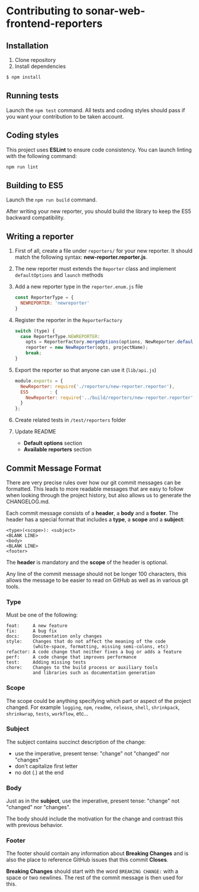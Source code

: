 # Contributing to sonar-web-frontend-reporters

## Installation

1. Clone repository
1. Install dependencies

```sh
$ npm install
```

## Running tests

Launch the `npm test` command.
All tests and coding styles should pass if you want your contribution to be taken account.

## Coding styles

This project uses **ESLint** to ensure code consistency.
You can launch linting with the following command:

```sh
npm run lint
```

## Building to ES5

Launch the `npm run build` command.

After writing your new reporter, you should build the library to keep the ES5 backward compatibility.

## Writing a reporter

1. First of all, create a file under `reporters/` for your new reporter. It should match the following syntax: **new-reporter.reporter.js**.
1. The new reporter must extends the `Reporter` class and implement `defaultOptions` and `launch` methods
1. Add a new reporter type in the `reporter.enum.js` file

    ```js
    const ReporterType = {
      NEWREPORTER: 'newreporter'
    }
    ```
1. Register the reporter in the `ReporterFactory`

    ```js
    switch (type) {
      case ReporterType.NEWREPORTER:
        opts = ReporterFactory.mergeOptions(options, NewReporter.defaultOptions());
        reporter = new NewReporter(opts, projectName);
        break;
    }
    ```
1. Export the reporter so that anyone can use it (`lib/api.js`)

    ```js
    module.exports = {
      NewReporter: require('./reporters/new-reporter.reporter'),
      ES5        : {
        NewReporter: require('../build/reporters/new-reporter.reporter')
      }
    };
    ```
1. Create related tests in `/test/reporters` folder
1. Update README
    * **Default options** section
    * **Available reporters** section

## Commit Message Format

There are very precise rules over how our git commit messages can be formatted. This leads to more readable messages that are easy to follow when looking through the project history, but also allows us to generate the CHANGELOG.md.

Each commit message consists of a **header**, a **body** and a **footer**. The header has a special format that includes a **type**, a **scope** and a **subject**:

```
<type>(<scope>): <subject>
<BLANK LINE>
<body>
<BLANK LINE>
<footer>
```

The **header** is mandatory and the **scope** of the header is optional.

Any line of the commit message should not be longer 100 characters, this allows the message to be easier to read on GitHub as well as in various git tools.

### Type

Must be one of the following:

```
feat:     A new feature
fix:      A bug fix
docs:     Documentation only changes
style:    Changes that do not affect the meaning of the code
          (white-space, formatting, missing semi-colons, etc)
refactor: A code change that neither fixes a bug or adds a feature
perf:     A code change that improves performance
test:     Adding missing tests
chore:    Changes to the build process or auxiliary tools
          and libraries such as documentation generation
```

### Scope

The scope could be anything specifying which part or aspect of the project changed. For example `logging`, `npm`, `readme`, `release`, `shell`, `shrinkpack`, `shrinkwrap`, `tests`, `workflow`, etc...

### Subject

The subject contains succinct description of the change:

* use the imperative, present tense: "change" not "changed" nor "changes"
* don't capitalize first letter
* no dot (.) at the end

### Body

Just as in the **subject**, use the imperative, present tense: "change" not "changed" nor "changes".

The body should include the motivation for the change and contrast this with previous behavior.

### Footer

The footer should contain any information about **Breaking Changes** and is also the place to reference GitHub issues that this commit **Closes**.

**Breaking Changes** should start with the word `BREAKING CHANGE:` with a space or two newlines. The rest of the commit message is then used for this.

